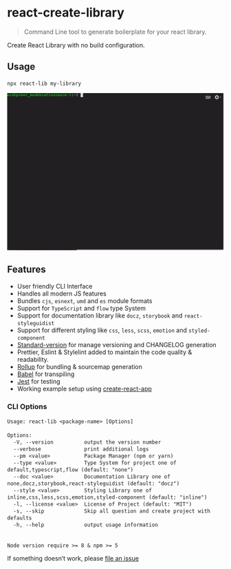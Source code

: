 # react-create-library

> Command Line tool to generate boilerplate for your react library.

Create React Library with no build configuration.

## Usage

```sh
npx react-lib my-library
```

![react-lib](assets/react-lib.gif)

## Features

- User friendly CLI Interface
- Handles all modern JS features
- Bundles `cjs`, `esnext`, `umd` and `es` module formats
- Support for `TypeScript` and `flow` type System
- Support for documentation library like `docz`, `storybook` and `react-styleguidist`
- Support for different styling like `css`, `less`, `scss`, `emotion` and `styled-component`
- [Standard-version](https://www.npmjs.com/package/standard-version) for manage versioning and CHANGELOG generation
- Prettier, Eslint & Stylelint added to maintain the code quality & readability.
- [Rollup](https://rollupjs.org/) for bundling & sourcemap generation
- [Babel](https://babeljs.io/) for transpiling
- [Jest](https://facebook.github.io/jest/) for testing
- Working example setup using [create-react-app](https://github.com/facebook/create-react-app)

### CLI Options

```
Usage: react-lib <package-name> [Options]

Options:
  -V, --version          output the version number
  --verbose              print additional logs
  --pm <value>           Package Manager (npm or yarn)
  --type <value>         Type System for project one of default,typescript,flow (default: "none")
  --doc <value>          Documentation Library one of none,docz,storybook,react-styleguidist (default: "docz")
  --style <value>        Styling Library one of inline,css,less,scss,emotion,styled-component (default: "inline")
  -l, --license <value>  License of Project (default: "MIT")
  -s, --skip             Skip all question and create project with defaults
  -h, --help             output usage information


Node version require >= 8 & npm >= 5
```

If something doesn’t work, please [file an issue](https://github.com/wadehrarshpreet/react-lib/issues/new)

